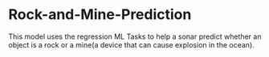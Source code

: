 # Rock-and-Mine-Prediction
This model uses the regression ML Tasks to help a sonar predict whether an object is a rock or a mine(a device that can cause explosion in the ocean).
